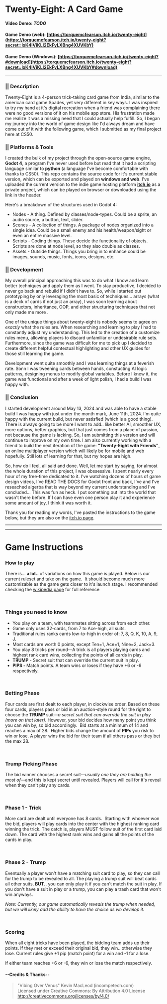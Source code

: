 # Twenty-Eight: A Card Game
#### Video Demo: **_TODO_**
#### Game Demo (web): [https://torquemcfearson.itch.io/twenty-eight](https://torquemcfearson.itch.io/twenty-eight?secret=IxK4IViKLl2EkFyLXBng4XUVKbY)
#### Game Demo (Windows): [https://torquemcfearson.itch.io/twenty-eight?#download](https://torquemcfearson.itch.io/twenty-eight?secret=IxK4IViKLl2EkFyLXBng4XUVKbY#download)

---
### || Description
Twenty-Eight is a 4-person trick-taking card game from India, similar to the american card game Spades, yet very different in key ways.
I was inspired to try my hand at it's digital recreation when a friend was complaining there were no good versions of it on his mobile app store. His frustration made me realize it was a missing need that I could actually help fulfill. So, I began my journey into the world of game design like I'd always dream and have come out of it with the following game, which I submitted as my final project here at CS50.

### || Platforms & Tools
I created the bulk of my project through the open-source game engine, **Godot 4**, a program I've never used before but read that it had a scripting language similar to **python** (a language I've become comfortable with thanks to CS50). This repo contains the source code for it's current stable version, which can be exported and played on **windows and web**. I've uploaded the current version to the indie game hosting platform **[itch.io](https://www.itch.io)** as a private project, which can be played on browser or downloaded using the link in the header.

Here's a breakdown of the structures used in Godot 4:
* Nodes - A thing. Defined by classes/node-types. Could be a sprite, an audio source, a button, text, slider.
* Scenes - A collection of things. A package of nodes organized into a single idea. Could be a small enemy and his health/weapon/sight or even an entire massive level.
* Scripts - Coding things. These decide the functionality of objects. Scripts are done at node level, so they also double as classes. 
* Assets - Outside things. Things you bring in to enhance could be images, sounds, music, fonts, icons, designs, etc.

### || Development
My overall principal approaching this was to do what I know and learn better techniques and apply them as I went. To stay productive, I decided to never go back and rebuild if I didn't have to. So, while I started out prototyping by only leveraging the most basic of techniques... arrays (what is a deck of cards if not just an array), I was soon learning about constructors, inheritance, OOP, and other structuring techniques that not only made me more .

One of the unique things about twenty-eight is nobody seems to agree on *exactly* what the rules are. When researching and learning to play I had to constantly adjust my understanding. This led to the creation of a customize rules menu, allowing players to discard unfamiliar or undesirable rule sets. Furthermore, since the game was difficult for me to pick up I decided to create different helpful contextual highlighting and other UX guides for those still learning the game.

Development went quite smoothly and I was learning things at a feverish rate. Sonn I was tweening cards between hands, constucting AI logic patterns, designing menus to modify global variables. Before I knew it, the game was functional and after a week of light polish, I had a build I was happy with. 


### || Conclusion
I started development around May 13, 2024 and was able to have a stable build I was happy with just under the month mark, June 11th, 2024. I'm quite happy with the current build, but never satisfied (which is a good thing). There is always going to be more I want to add.. like better AI, smoother UX, more options, better graphics, but that just comes from a place of passion, not because the game is lacking. So, I am submitting this version and will continue to improve on my own time. I am also currently working with a friend to build the next iteration of the game: **"Twenty-Eight with Friends"**, an online multiplayer version which will likely be for mobile and web hopefully. Still lots of learning for that, but my hopes are high.

So, how do I feel, all said and done. Well, let me start by saying, for almost the whole duration of this project, I was obssessive. I spent nearly every hour of my free-time dedicated to it. I've watching dozens of hours of game design videos, I've READ THE DOCS for Godot front and back, I've and I've reseached algerba that is way beyond my current understanding and I've concluded... This was fun as heck. I put something out into the world that wasn't there before. If I can have even one person play it and experience some amount of joy, I think it was worth it.

Thank you for reading my words, I've pasted the instructions to the game below, but they are also on the [itch.io page](https://torquemcfearson.itch.io/twenty-eight?secret=IxK4IViKLl2EkFyLXBng4XUVKbY).


---
---
<h1> Game Instructions </h1>


<h3>How to play</h3>
<p>There is...&nbsp;<strong>a lot..&nbsp;</strong>of variations on how this game is played. Below is our current ruleset and take on the game. &nbsp;It should become much more customizable as the game gets closer to it's launch stage.&nbsp;I recommended checking the&nbsp;<a href="https://en.wikipedia.org/wiki/Twenty-eight_(card_game)" target="_blank">wikipedia page</a> for full reference</p>
<p><br></p>
<h3>Things you need to know</h3>
<ul><li>You play on a team, with&nbsp;teammates sitting across from each other.</li><li>Game only uses 32-cards, from 7 to Ace-high,&nbsp;all suits.</li><li>Traditional rules ranks cards low-to-high in order of: 7, 8, Q, K, 10, A, 9, J.</li><li>Most cards are worth 0 points, except Ten=1, Ace=1, Nine=2, Jack=3.</li><li>You play 8 tricks per round&mdash;A trick is all players playing cards and highest rank card wins, collecting the points of all cards in play.</li><li><strong>TRUMP</strong> - Secret suit that can override the current suit in play.</li><li><strong>PIPS -&nbsp;</strong>Match points. A team wins or loses if they have +6 or -6 respectively.</li></ul>
<p><br></p>
<h3>Betting Phase</h3>
<p>Four cards are first dealt to each player, in clockwise order.&nbsp;Based on these four cards, players pass or bid in an&nbsp;auction-style round for the right to choose the&nbsp;<strong>TRUMP&nbsp;</strong>suit&mdash;<em>a secret&nbsp;suit that can override the suit in play (more on that later)</em>. However, your bid decides how many point you think you can win by, so bid accordingly.&nbsp;&nbsp;Bid starts at a minimum of 14 and reaches a max of 28.&nbsp; Higher bids change&nbsp;the amount of <strong>PIPs </strong>you risk to win or lose.&nbsp;A player wins the bid for their team if all others pass or they bet the max 28.</p>
<p><br></p>
<h3>Trump Picking Phase</h3>
<p>The bid winner chooses a secret suit&mdash;<em>usually </em><em>one they are holding the most of&mdash;</em>and this is kept secret until revealed. Players will call for it's reveal when they can't play any cards.</p>
<p><br></p>
<h3>Phase 1 - Trick</h3>
<p>More card are dealt&nbsp;until everyone has 8 cards.&nbsp; Starting with whoever won the bid, players will play cards into the center with the highest ranking card winning the trick. The catch is, players MUST follow suit of the first card laid down. The card with the highest rank wins and gains all the points of the cards in play.</p>
<p><br></p>
<h3>Phase 2 - Trump</h3>
<p>Eventually a player won't have a matching suit card to play, so they can&nbsp;call for the trump to be revealed to all.&nbsp;The playing a trump suit will beat cards all other suits, <strong>BUT..</strong> you can only play it if you can't match the suit in play. If you don't have a suit in play or a trump, you can play a trash card that won't win anyways.</p>
<p><em>Note: Currently, our game automatically reveals the trump when needed, but we will likely add the ability to have the choice as we develop it.</em></p>
<p><br></p>
<h3>Scoring</h3>
<p>When all eight tricks have been played, the bidding team adds up their points. If they met or exceed their original bid, they win.. otherwise they lose. Current rules give +1 pip (match point) for a win and -1 for a lose.</p>
<p>If either team reaches +6 or -6, they win or lose the match respectively.</p>
<h4>--Credits & Thanks--</h4>
<blockquote>"Vibing Over Venus" Kevin MacLeod (incompetech.com)<br>Licensed under Creative Commons: By Attribution 4.0 License<br><a href="http://creativecommons.org/licenses/by/4.0/">http://creativecommons.org/licenses/by/4.0/</a></blockquote>
